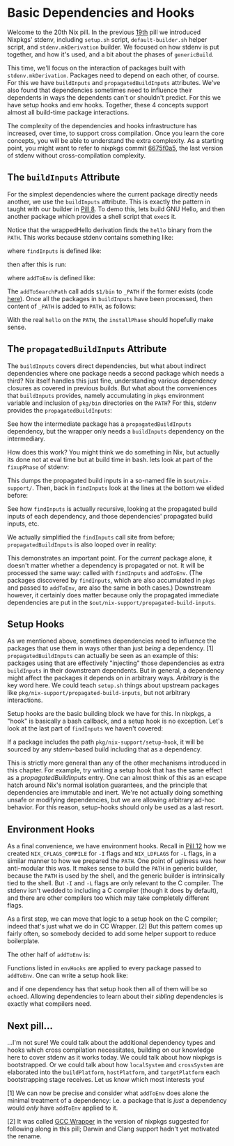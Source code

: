 # Basic Dependencies and Hooks

Welcome to the 20th Nix pill. In the previous
[19th](#fundamentals-of-stdenv) pill we introduced Nixpkgs' stdenv,
including `setup.sh` script, `default-builder.sh` helper script, and
`stdenv.mkDerivation` builder. We focused on how stdenv is put together,
and how it's used, and a bit about the phases of `genericBuild`.

This time, we'll focus on the interaction of packages built with
`stdenv.mkDerivation`. Packages need to depend on each other, of course.
For this we have `buildInputs` and `propagatedBuildInputs` attributes.
We've also found that dependencies sometimes need to influence their
dependents in ways the dependents can't or shouldn't predict. For this
we have setup hooks and env hooks. Together, these 4 concepts support
almost all build-time package interactions.

<div class="note">

The complexity of the dependencies and hooks infrastructure has
increased, over time, to support cross compilation. Once you learn the
core concepts, you will be able to understand the extra complexity. As a
starting point, you might want to refer to nixpkgs commit
[6675f0a5](https://github.com/nixos/nixpkgs/tree/6675f0a52c0962042a1000c7f20e887d0d26ae25),
the last version of stdenv without cross-compilation complexity.

</div>

## The `buildInputs` Attribute

For the simplest dependencies where the current package directly needs
another, we use the `buildInputs` attribute. This is exactly the pattern
in taught with our builder in [Pill 8](#generic-builders). To demo this,
lets build GNU Hello, and then another package which provides a shell
script that `exec`s it.

Notice that the wrappedHello derivation finds the `hello` binary from
the `PATH`. This works because stdenv contains something like:

where `findInputs` is defined like:

then after this is run:

where `addToEnv` is defined like:

The `addToSearchPath` call adds `$1/bin` to `_PATH` if the former exists
(code
[here](https://github.com/NixOS/nixpkgs/blob/6675f0a52c0962042a1000c7f20e887d0d26ae25/pkgs/stdenv/generic/setup.sh#L60-L73)).
Once all the packages in `buildInputs` have been processed, then content
of `_PATH` is added to `PATH`, as follows:

With the real `hello` on the `PATH`, the `installPhase` should hopefully
make sense.

## The `propagatedBuildInputs` Attribute

The `buildInputs` covers direct dependencies, but what about indirect
dependencies where one package needs a second package which needs a
third? Nix itself handles this just fine, understanding various
dependency closures as covered in previous builds. But what about the
conveniences that `buildInputs` provides, namely accumulating in `pkgs`
environment variable and inclusion of `pkg/bin` directories on the
`PATH`? For this, stdenv provides the `propagatedBuildInputs`:

See how the intermediate package has a `propagatedBuildInputs`
dependency, but the wrapper only needs a `buildInputs` dependency on the
intermediary.

How does this work? You might think we do something in Nix, but actually
its done not at eval time but at build time in bash. lets look at part
of the `fixupPhase` of stdenv:

This dumps the propagated build inputs in a so-named file in
`$out/nix-support/`. Then, back in `findInputs` look at the lines at the
bottom we elided before:

See how `findInputs` is actually recursive, looking at the propagated
build inputs of each dependency, and those dependencies' propagated
build inputs, etc.

We actually simplified the `findInputs` call site from before;
`propagatedBuildInputs` is also looped over in reality:

This demonstrates an important point. For the *current* package alone,
it doesn't matter whether a dependency is propagated or not. It will be
processed the same way: called with `findInputs` and `addToEnv`. (The
packages discovered by `findInputs`, which are also accumulated in
`pkgs` and passed to `addToEnv`, are also the same in both cases.)
Downstream however, it certainly does matter because only the propagated
immediate dependencies are put in the
`$out/nix-support/propagated-build-inputs`.

## Setup Hooks

As we mentioned above, sometimes dependencies need to influence the
packages that use them in ways other than just *being* a dependency. [1]
`propagatedBuildInputs` can actually be seen as an example of this:
packages using that are effectively "injecting" those dependencies as
extra `buildInputs` in their downstream dependents. But in general, a
dependency might affect the packages it depends on in arbitrary ways.
*Arbitrary* is the key word here. We could teach `setup.sh` things about
upstream packages like `pkg/nix-support/propagated-build-inputs`, but
not arbitrary interactions.

Setup hooks are the basic building block we have for this. In nixpkgs, a
"hook" is basically a bash callback, and a setup hook is no exception.
Let's look at the last part of `findInputs` we haven't covered:

If a package includes the path `pkg/nix-support/setup-hook`, it will be
sourced by any stdenv-based build including that as a dependency.

This is strictly more general than any of the other mechanisms
introduced in this chapter. For example, try writing a setup hook that
has the same effect as a *propagatedBuildInputs* entry. One can almost
think of this as an escape hatch around Nix's normal isolation
guarantees, and the principle that dependencies are immutable and inert.
We're not actually doing something unsafe or modifying dependencies, but
we are allowing arbitrary ad-hoc behavior. For this reason, setup-hooks
should only be used as a last resort.

## Environment Hooks

As a final convenience, we have environment hooks. Recall in [Pill
12](#inputs-design-pattern) how we created `NIX_CFLAGS_COMPILE` for `-I`
flags and `NIX_LDFLAGS` for `-L` flags, in a similar manner to how we
prepared the `PATH`. One point of ugliness was how anti-modular this
was. It makes sense to build the `PATH` in generic builder, because the
`PATH` is used by the shell, and the generic builder is intrinsically
tied to the shell. But `-I` and `-L` flags are only relevant to the C
compiler. The stdenv isn't wedded to including a C compiler (though it
does by default), and there are other compilers too which may take
completely different flags.

As a first step, we can move that logic to a setup hook on the C
compiler; indeed that's just what we do in CC Wrapper. [2] But this
pattern comes up fairly often, so somebody decided to add some helper
support to reduce boilerplate.

The other half of `addToEnv` is:

Functions listed in `envHooks` are applied to every package passed to
`addToEnv`. One can write a setup hook like:

and if one dependency has that setup hook then all of them will be so
`echo`ed. Allowing dependencies to learn about their *sibling*
dependencies is exactly what compilers need.

## Next pill...

...I'm not sure! We could talk about the additional dependency types and
hooks which cross compilation necessitates, building on our knowledge
here to cover stdenv as it works today. We could talk about how nixpkgs
is bootstrapped. Or we could talk about how `localSystem` and
`crossSystem` are elaborated into the `buildPlatform`, `hostPlatform`,
and `targetPlatform` each bootstrapping stage receives. Let us know
which most interests you!

[1] We can now be precise and consider what `addToEnv` does alone the
minimal treatment of a dependency: i.e. a package that is *just* a
dependency would *only* have `addToEnv` applied to it.

[2] It was called [GCC
Wrapper](https://github.com/NixOS/nixpkgs/tree/6675f0a52c0962042a1000c7f20e887d0d26ae25/pkgs/build-support/gcc-wrapper)
in the version of nixpkgs suggested for following along in this pill;
Darwin and Clang support hadn't yet motivated the rename.
